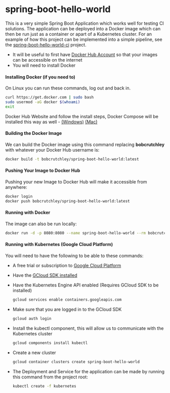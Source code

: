 # spring-boot-hello-world
This is a very simple Spring Boot Application which works well for testing CI solutions.
The application can be deployed into a Docker image which can then be run just as a container or apart of a Kubernetes cluster.
For an example of how this project can be implemented into a simple pipeline, see the [spring-boot-hello-world-ci](https://github.com/bob-crutchley/spring-boot-hello-world-ci) project.

- It will be useful to first have [Docker Hub Account](https://hub.docker.com/signup) so that your images can be accessible on the internet
- You will need to install Docker

#### Installing Docker (if you need to)

On Linux you can run these commands, log out and back in.
```bash
curl https://get.docker.com | sudo bash
sudo usermod -aG docker $(whoami)
exit
```

Docker Hub Website and follow the install steps, Docker Compose will be installed this way as well -
[(Windows)](https://hub.docker.com/editions/community/docker-ce-desktop-windows)
[(Mac)](https://hub.docker.com/editions/community/docker-ce-desktop-mac)


#### Building the Docker Image
We can build the Docker image using this command replacing **bobcrutchley** with whatever your Docker Hub username is:
```bash
docker build -t bobcrutchley/spring-boot-hello-world:latest
```

#### Pushing Your Image to Docker Hub
Pushing your new Image to Docker Hub will make it accessible from anywhere:
```bash
docker login
docker push bobcrutchley/spring-boot-hello-world:latest
```
#### Running with Docker
The image can also be run locally:
```bash
docker run -d -p 8080:8080 --name spring-boot-hello-world --rm bobcrutchley/spring-boot-hello-world:latest
```
#### Running with Kubernetes (Google Cloud Platform)
You will need to have the following to be able to these commands:
- A free trial or subscription to [Google Cloud Platform](https://console.cloud.google.com/freetrial)
- Have the [GCloud SDK installed](https://cloud.google.com/sdk/docs)
- Have the Kubernetes Engine API enabled (Requires GCloud SDK to be installed)
	```bash
	gcloud services enable containers.googleapis.com
	```

- Make sure that you are logged in to the GCloud SDK
    ```bash
    gcloud auth login
    ```
- Install the kubectl component, this will allow us to communicate with the Kubernetes cluster
    ```bash
    gcloud components install kubectl
    ```
- Create a new cluster
    ```bash
    gcloud container clusters create spring-boot-hello-world
    ```
- The Deployment and Service for the application can be made by running this command from the project root:
    ```bash
    kubectl create -f kubernetes 
    ```
